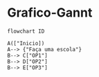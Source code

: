 # Grafico-Gannt
```mermaid
flowchart ID

A(["Inicio])
A--> {"Faça uma escola"}
B--> C["OP1"]
B--> D["OP2"]
B--> E["OP3"]
```
